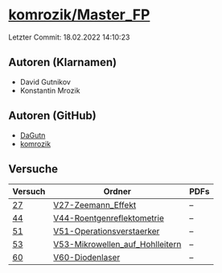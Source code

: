 # [komrozik/Master_FP](https://github.com/komrozik/Master_FP)

Letzter Commit: 18.02.2022 14:10:23

## Autoren (Klarnamen)
- David Gutnikov
- Konstantin Mrozik

## Autoren (GitHub)
- [DaGutn](https://github.com/DaGutn)
- [komrozik](https://github.com/komrozik)

## Versuche

|       Versuch        |                                                      Ordner                                                      |PDFs|
|----------------------|------------------------------------------------------------------------------------------------------------------|----|
|[27](../../versuch/27)|[V27-Zeemann_Effekt](https://github.com/komrozik/Master_FP/tree/main/V27-Zeemann_Effekt)                          |–   |
|[44](../../versuch/44)|[V44-Roentgenreflektometrie](https://github.com/komrozik/Master_FP/tree/main/V44-Roentgenreflektometrie)          |–   |
|[51](../../versuch/51)|[V51-Operationsverstaerker](https://github.com/komrozik/Master_FP/tree/main/V51-Operationsverstaerker)            |–   |
|[53](../../versuch/53)|[V53-Mikrowellen_auf_Hohlleitern](https://github.com/komrozik/Master_FP/tree/main/V53-Mikrowellen_auf_Hohlleitern)|–   |
|[60](../../versuch/60)|[V60-Diodenlaser](https://github.com/komrozik/Master_FP/tree/main/V60-Diodenlaser)                                |–   |
